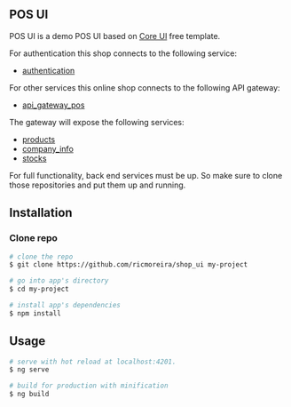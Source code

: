 ## POS UI
POS UI is a demo POS UI based on [Core UI](https://coreui.io) free template.

For authentication this shop connects to the following service:

* [authentication](https://github.com/ricmoreira/authentication)

For other services this online shop connects to the following API gateway:

* [api_gateway_pos](https://github.com/ricmoreira/api_gateway_pos)

The gateway will expose the following services:

* [products](https://github.com/ricmoreira/products)
* [company_info](https://github.com/ricmoreira/company_info)
* [stocks](https://github.com/ricmoreira/stocks)


For full functionality, back end services must be up. So make sure to clone those repositories and put them up and running.

## Installation

### Clone repo

``` bash
# clone the repo
$ git clone https://github.com/ricmoreira/shop_ui my-project

# go into app's directory
$ cd my-project

# install app's dependencies
$ npm install
```

## Usage

``` bash
# serve with hot reload at localhost:4201.
$ ng serve

# build for production with minification
$ ng build
```
